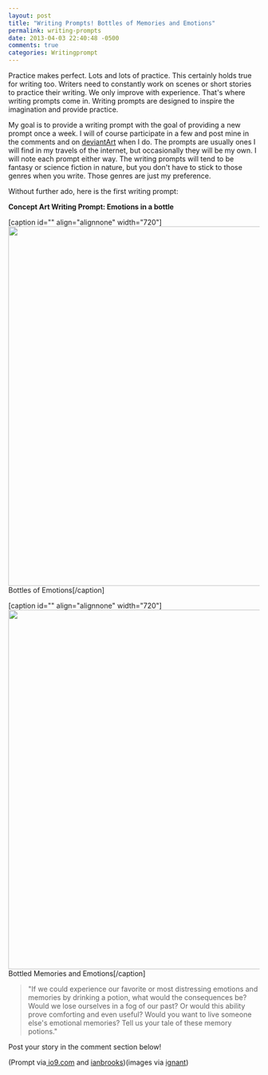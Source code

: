 ```yaml
---
layout: post
title: "Writing Prompts! Bottles of Memories and Emotions"
permalink: writing-prompts
date: 2013-04-03 22:40:48 -0500
comments: true
categories: Writingprompt
---
```

Practice makes perfect. Lots and lots of practice. This certainly holds true for writing too. Writers need to constantly work on scenes or short stories to practice their writing. We only improve with experience. That's where writing prompts come in. Writing prompts are designed to inspire the imagination and provide practice.

My goal is to provide a writing prompt with the goal of providing a new prompt once a week. I will of course participate in a few and post mine in the comments and on <a title="ABBetancourt on deviantArt" href="http://abbetancourt.deviantart.com/">deviantArt</a> when I do. The prompts are usually ones I will find in my travels of the internet, but occasionally they will be my own. I will note each prompt either way. The writing prompts will tend to be fantasy or science fiction in nature, but you don't have to stick to those genres when you write. Those genres are just my preference.

Without further ado, here is the first writing prompt:

<strong>Concept Art Writing Prompt: Emotions in a bottle</strong>

[caption id="" align="alignnone" width="720"]<img alt="" src="http://25.media.tumblr.com/31277458b8c5fb389c6f3cd6845bcbaf/tumblr_mjl8meiXof1qzamioo2_1280.jpg" width="720" height="720" /> Bottles of Emotions[/caption]

[caption id="" align="alignnone" width="720"]<img alt="" src="http://25.media.tumblr.com/d09e85933723e221cc18808e75636b7d/tumblr_mjl8meiXof1qzamioo1_1280.jpg" width="720" height="720" /> Bottled Memories and Emotions[/caption]
<blockquote>"If we could experience our favorite or most distressing emotions and memories by drinking a potion, what would the consequences be? Would we lose ourselves in a fog of our past? Or would this ability prove comforting and even useful? Would you want to live someone else's emotional memories? Tell us your tale of these memory potions."</blockquote>
Post your story in the comment section below!

(Prompt via<a title="Concept Art Writing Prompt: Happiness Brewery" href="http://io9.com/concept-art-writing-prompt-potions-that-let-you-relive-454524223" target="_blank"> io9.com</a> and <a title="Happiness Brewery Prompt and Images" href="http://ianbrooks.me/post/45282181569/happiness-brewery" target="_blank">ianbrooks</a>)(images via <a title="Happiness Brewery Images" href="http://www.ignant.de/2013/03/12/happiness-brewery/" target="_blank">ignant</a>)
